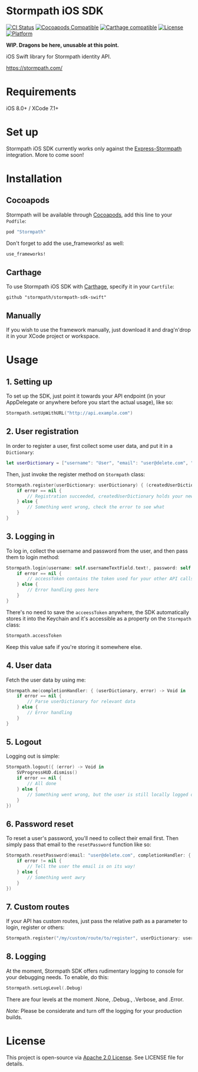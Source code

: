 # Stormpath iOS SDK

[![CI Status](http://img.shields.io/travis/Adis/Stormpath.svg?style=flat)](https://travis-ci.org/Adis/Stormpath)
[![Cocoapods Compatible](https://img.shields.io/cocoapods/v/Stormpath.svg?style=flat)](http://cocoapods.org/pods/Stormpath)
[![Carthage compatible](https://img.shields.io/badge/Carthage-compatible-4BC51D.svg?style=flat)](https://github.com/stormpath/stormpath-sdk-swift)
[![License](https://img.shields.io/cocoapods/l/Stormpath.svg?style=flat)](http://cocoapods.org/pods/Stormpath)
[![Platform](https://img.shields.io/cocoapods/p/Stormpath.svg?style=flat)](http://cocoapods.org/pods/Stormpath)

**WIP. Dragons be here, unusable at this point.**

iOS Swift library for Stormpath identity API.

https://stormpath.com/

# Requirements

iOS 8.0+ / XCode 7.1+

# Set up

Stormpath iOS SDK currently works only against the [Express-Stormpath](https://github.com/stormpath/express-stormpath) integration. More to come soon!

# Installation

## Cocoapods

Stormpath will be available through [Cocoapods](https://cocoapods.org/), add this line to your `Podfile`:

```ruby
pod "Stormpath"
```

Don't forget to add the use_frameworks! as well:

```ruby
use_frameworks!
```

## Carthage

To use Stormpath iOS SDK with [Carthage](https://github.com/Carthage/Carthage), specify it in your `Cartfile`:

```ogdl
github "stormpath/stormpath-sdk-swift"
```

## Manually

If you wish to use the framework manually, just download it and drag'n'drop it in your XCode project or workspace.

# Usage

## 1. Setting up

To set up the SDK, just point it towards your API endpoint (in your AppDelegate or anywhere before you start the actual usage), like so:

```Swift
Stormpath.setUpWithURL("http://api.example.com")
```

## 2. User registration

In order to register a user, first collect some user data, and put it in a `Dictionary`:

```Swift
let userDictionary = ["username": "User", "email": "user@delete.com", "password": "Password1"]
```

Then, just invoke the register method on `Stormpath` class:

```Swift
Stormpath.register(userDictionary: userDictionary) { (createdUserDictionary, error) -> Void in
    if error == nil {
        // Registration succeeded, createdUserDictionary holds your new user's data
    } else {
        // Something went wrong, check the error to see what
    }
}
```

## 3. Logging in

To log in, collect the username and password from the user, and then pass them to login method:

```Swift
Stormpath.login(username: self.usernameTextField.text!, password: self.passwordTextField.text!) { (accessToken, error) -> Void in
    if error == nil {
        // accessToken contains the token used for your other API calls
    } else {
        // Error handling goes here
    }
}
```

There's no need to save the `acceessToken` anywhere, the SDK automatically stores it into the Keychain and it's accessible as a property on the `Stormpath` class:

```Swift
Stormpath.accessToken
```

Keep this value safe if you're storing it somewhere else.

## 4. User data

Fetch the user data by using me:

```Swift
Stormpath.me(completionHandler: { (userDictionary, error) -> Void in
    if error == nil {
        // Parse userDictionary for relevant data
    } else {
        // Error handling
    }
}
```

## 5. Logout

Logging out is simple:

```Swift
Stormpath.logout({ (error) -> Void in
    SVProgressHUD.dismiss()
    if error == nil {
        // All done
    } else {
        // Something went wrong, but the user is still locally logged out and the tokens are cleared
    }
})
```

## 6. Password reset

To reset a user's password, you'll need to collect their email first. Then simply pass that email to the `resetPassword` function like so:

```Swift
Stormpath.resetPassword(email: "user@delete.com", completionHandler: { (error) -> Void in
    if error != nil {
        // Tell the user the email is on its way!
    } else {
        // Something went awry
    }
})
```

## 7. Custom routes

If your API has custom routes, just pass the relative path as a parameter to login, register or others:

```Swift
Stormpath.register("/my/custom/route/to/register", userDictionary: userDictionary) { ... })
```

## 8. Logging

At the moment, Stormpath SDK offers rudimentary logging to console for your debugging needs. To enable, do this:

```Swift
Stormpath.setLogLevel(.Debug)
```

There are four levels at the moment .None, .Debug., .Verbose, and .Error.

*Note:* Please be considerate and turn off the logging for your production builds.

# License

This project is open-source via [Apache 2.0 License](http://www.apache.org/licenses/LICENSE-2.0). See LICENSE file for details.
